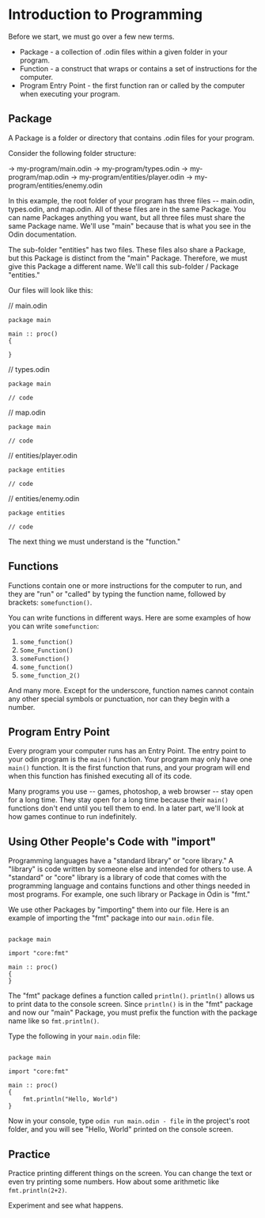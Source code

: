 # Introduction to Programming

Before we start, we must go over a few new terms.

* Package - a collection of .odin files within a given folder in your program.
* Function - a construct that wraps or contains a set of instructions for the computer.
* Program Entry Point - the first function ran or called by the computer when executing your program.

## Package

A Package is a folder or directory that contains .odin files for your program.

Consider the following folder structure:

-> my-program/main.odin
-> my-program/types.odin
-> my-program/map.odin
-> my-program/entities/player.odin
-> my-program/entities/enemy.odin

In this example, the root folder of your program has three files -- main.odin, types.odin, and map.odin. All of these files are in the same Package. You can name Packages anything you want, but all three files must share the same Package name. We'll use "main" because that is what you see in the Odin documentation.

The sub-folder "entities" has two files. These files also share a Package, but this Package is distinct from the "main" Package. Therefore, we must give this Package a different name. We'll call this sub-folder / Package "entities."

Our files will look like this:

// main.odin
```odin
package main

main :: proc()
{

}

```

// types.odin
```odin
package main

// code

```

// map.odin
```odin
package main

// code

```

// entities/player.odin
```odin
package entities

// code

```

// entities/enemy.odin
```odin
package entities

// code

```

The next thing we must understand is the "function."

## Functions

Functions contain one or more instructions for the computer to run, and they are "run" or "called" by typing the function name, followed by brackets: `somefunction()`.

You can write functions in different ways. Here are some examples of how you can write `somefunction`:

1) `some_function()`
2) `Some_Function()`
3) `someFunction()`
4) `some_function()`
5) `some_function_2()`

And many more. Except for the underscore, function names cannot contain any other special symbols or punctuation, nor can they begin with a number.

## Program Entry Point

Every program your computer runs has an Entry Point. The entry point to your odin program is the `main()` function. Your program may only have one `main()` function. It is the first function that runs, and your program will end when this function has finished executing all of its code.

Many programs you use -- games, photoshop, a web browser -- stay open for a long time. They stay open for a long time because their `main()` functions don't end until you tell them to end. In a later part, we'll look at how games continue to run indefinitely.

## Using Other People's Code with "import"

Programming languages have a "standard library" or "core library." A "library" is code written by someone else and intended for others to use. A "standard" or "core" library is a library of code that comes with the programming language and contains functions and other things needed in most programs. For example, one such library or Package in Odin is "fmt."

We use other Packages by "importing" them into our file. Here is an example of importing the "fmt" package into our `main.odin` file.

```odin

package main

import "core:fmt"

main :: proc()
{
}

```

The "fmt" package defines a function called `println()`. `println()` allows us to print data to the console screen. Since `println()` is in the "fmt" package and now our "main" Package, you must prefix the function with the package name like so `fmt.println()`.

Type the following in your `main.odin` file:

```odin

package main

import "core:fmt"

main :: proc()
{
	fmt.println("Hello, World")
}

```

Now in your console, type `odin run main.odin - file` in the project's root folder, and you will see "Hello, World" printed on the console screen.

## Practice

Practice printing different things on the screen. You can change the text or even try printing some numbers. How about some arithmetic like `fmt.println(2+2)`.

Experiment and see what happens.








